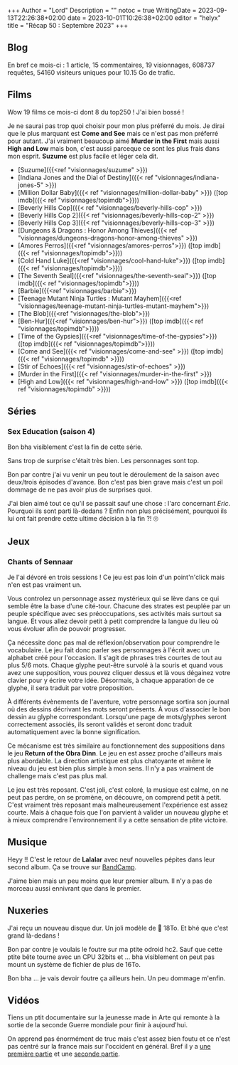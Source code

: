 +++
Author = "Lord"
Description = ""
notoc = true
WritingDate = 2023-09-13T22:26:38+02:00
date = 2023-10-01T10:26:38+02:00
editor = "helyx"
title = "Récap 50 : Septembre 2023"
+++

## Blog

En bref ce mois-ci : 1 article, 15 commentaires, 19 visionnages, 608737 requêtes, 54160 visiteurs uniques pour 10.15 Go de trafic.

## Films

Wow 19 films ce mois-ci dont 8 du top250 !
J'ai bien bossé !

Je ne saurai pas trop quoi choisir pour mon plus préferré du mois.
Je dirai que le plus marquant est **Come and See** mais ce n'est pas mon préferré pour autant.
J'ai vraiment beaucoup aimé **Murder in the First** mais aussi **High and Low** mais bon, c'est aussi parceque ce sont les plus frais dans mon esprit.
**Suzume** est plus facile et léger cela dit.

  - [Suzume]({{<ref "visionnages/suzume" >}})
  - [Indiana Jones and the Dial of Destiny]({{< ref "visionnages/indiana-jones-5" >}})
  - [Million Dollar Baby]({{< ref "visionnages/million-dollar-baby" >}}) ([top imdb]({{< ref "visionnages/topimdb">}}))
  - [Beverly Hills Cop]({{< ref "visionnages/beverly-hills-cop" >}})
  - [Beverly Hills Cop 2]({{< ref "visionnages/beverly-hills-cop-2" >}})
  - [Beverly Hills Cop 3]({{< ref "visionnages/beverly-hills-cop-3" >}})
  - [Dungeons & Dragons : Honor Among Thieves]({{< ref "visionnages/dungeons-dragons-honor-among-thieves" >}})
  - [Amores Perros]({{<ref "visionnages/amores-perros">}}) ([top imdb]({{< ref "visionnages/topimdb">}}))
  - [Cold Hand Luke]({{<ref "visionnages/cool-hand-luke">}}) ([top imdb]({{< ref "visionnages/topimdb">}}))
  - [The Seventh Seal]({{<ref "visionnages/the-seventh-seal">}}) ([top imdb]({{< ref "visionnages/topimdb">}}))
  - [Barbie]({{<ref "visionnages/barbie">}})
  - [Teenage Mutant Ninja Turtles : Mutant Mayhem]({{<ref "visionnages/teenage-mutant-ninja-turtles-mutant-mayhem">}})
  - [The Blob]({{<ref "visionnages/the-blob">}})
  - [Ben-Hur]({{<ref "visionnages/ben-hur">}}) ([top imdb]({{< ref "visionnages/topimdb">}}))
  - [Time of the Gypsies]({{<ref "visionnages/time-of-the-gypsies">}}) ([top imdb]({{< ref "visionnages/topimdb">}}))
  - [Come and See]({{< ref "visionnages/come-and-see" >}}) ([top imdb]({{< ref "visionnages/topimdb" >}}))
  - [Stir of Echoes]({{< ref "visionnages/stir-of-echoes" >}})
  - [Murder in the First]({{< ref "visionnages/murder-in-the-first" >}})
  - [High and Low]({{< ref "visionnages/high-and-low" >}}) ([top imdb]({{< ref "visionnages/topimdb" >}}))
 
## Séries
### Sex Education (saison 4)
Bon bha visiblement c'est la fin de cette série.

Sans trop de surprise c'était très bien.
Les personnages sont top.

Bon par contre j'ai vu venir un peu tout le déroulement de la saison avec deux/trois épisodes d'avance.
Bon c'est pas bien grave mais c'est un poil dommage de ne pas avoir plus de surprises quoi.

J'ai bien aimé tout ce qu'il se passait sauf une chose : l'arc concernant *Eric*.
Pourquoi ils sont parti là-dedans ?
Enfin non plus précisément, pourquoi ils lui ont fait prendre cette ultime décision à la fin ?!
🙄

## Jeux

### Chants of Sennaar
Je l'ai dévoré en trois sessions !
Ce jeu est pas loin d'un point'n'click mais n'en est pas vraiment un.

Vous controlez un personnage assez mystérieux qui se lève dans ce qui semble être la base d'une cité-tour.
Chacune des strates est peuplée par un peuple spécifique avec ses préoccupations, ses activités mais surtout sa langue.
Et vous allez devoir petit à petit comprendre la langue du lieu où vous évoluer afin de pouvoir progresser.

Ça nécessite donc pas mal de réflexion/observation pour comprendre le vocabulaire.
Le jeu fait donc parler ses personnages à l'écrit avec un alphabet créé pour l'occasion.
Il s'agit de phrases très courtes de tout au plus 5/6 mots.
Chaque glyphe peut-être survolé à la souris et quand vous avez une supposition, vous pouvez cliquer dessus et là vous dégainez votre clavier pour y écrire votre idée.
Désormais, à chaque apparation de ce glyphe, il sera traduit par votre proposition.

À différents évènements de l'aventure, votre personnage sortira son journal où des dessins décrivant les mots seront présents.
À vous d'associer le bon dessin au glyphe correspondant.
Lorsqu'une page de mots/glyphes seront correctement associés, ils seront validés et seront donc traduit automatiquement avec la bonne signification.

Ce mécanisme est très similaire au fonctionnement des suppositions dans le jeu **Return of the Obra Dinn**.
Le jeu en est assez proche d'ailleurs mais plus abordable.
La direction artistique est plus chatoyante et même le niveau du jeu est bien plus simple à mon sens.
Il n'y a pas vraiment de challenge mais c'est pas plus mal.

Le jeu est très reposant.
C'est joli, c'est coloré, la musique est calme, on ne peut pas perdre, on se promène, on découvre, on comprend petit à petit.
C'est vraiment très reposant mais malheureusement l'expérience est assez courte.
Mais à chaque fois que l'on parvient à valider un nouveau glyphe et à mieux comprendre l'environnement il y a cette sensation de ptite victoire.

## Musique
Heyy !!
C'est le retour de **Lalalar** avec neuf nouvelles pépites dans leur second album.
Ça se trouve sur [BandCamp](https://lalalar.bandcamp.com/album/en-k-t-iyi-olur).

J'aime bien mais un peu moins que leur premier album.
Il n'y a pas de morceau aussi ennivrant que dans le premier.

## Nuxeries
J'ai reçu un nouveau disque dur.
Un joli modèle de 🥁 18To.
Et bhé que c'est grand là-dedans !

Bon par contre je voulais le foutre sur ma ptite odroid hc2.
Sauf que cette ptite bête tourne avec un CPU 32bits et … bha visiblement on peut pas mount un système de fichier de plus de 16To.

Bon bha … je vais devoir foutre ça ailleurs hein.
Un peu dommage m'enfin.

## Vidéos
Tiens un ptit documentaire sur la jeunesse made in Arte qui remonte à la sortie de la seconde Guerre mondiale pour finir à aujourd'hui.

On apprend pas énormément de truc mais c'est assez bien foutu et ce n'est pas centré sur la france mais sur l'occident en général.
Bref il y a [une première partie](https://www.youtube.com/watch?v=lsw_YJpIRyM) et une [seconde partie](https://www.youtube.com/watch?v=yHgLzWTaIEI).

